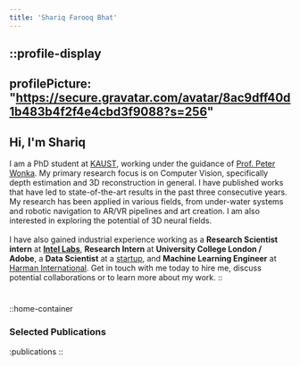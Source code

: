 ```yaml
---
title: 'Shariq Farooq Bhat'
---
```


::profile-display
---
profilePicture: "https://secure.gravatar.com/avatar/8ac9dff40d1b483b4f2f4e4cbd3f9088?s=256"
---
## Hi, I'm Shariq
I am a PhD student at [KAUST](https://www.kaust.edu.sa), working under the guidance of [Prof. Peter Wonka](https://scholar.google.com/citations?user=0EKXSXgAAAAJ&hl=en&oi=ao). My primary research focus is on Computer Vision, specifically depth estimation and 3D reconstruction in general. I have published works that have led to state-of-the-art results in the past three consecutive years. My research has been applied in various fields, from under-water systems and robotic navigation to AR/VR pipelines and art creation. I am also interested in exploring the potential of 3D neural fields.
<br>\
I have also gained industrial experience working as a **Research Scientist intern** at [**Intel Labs**](https://www.intel.com/content/www/us/en/research/overview.html), **Research Intern** at **University College London / Adobe**, a **Data Scientist** at a [startup](https://www.prakshep.com/), and **Machine Learning Engineer** at [Harman International](https://www.harman.com). Get in touch with me today to hire me, discuss potential collaborations or to learn more about my work.
::
#

::home-container
### Selected Publications
:publications
::
